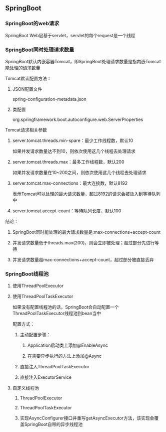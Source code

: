 ## SpringBoot

### SpringBoot的web请求

SpringBoot Web层基于servlet，servlet的每个request是一个线程

### SpringBoot同时处理请求数量

SpringBoot默认内嵌容器Tomcat，即SpringBoot处理请求数量是指内嵌Tomcat能处理的请求数量

Tomcat默认配置方法：

1. JSON配置文件

    spring-configuration-metadata.json

2. 类配置

   org.springframework.boot.autoconfigure.web.ServerProperties

Tomcat请求相关参数

1. server.tomcat.threads.min-spare：最少工作线程数，默认10

    如果并发请求数量达不到10，则依次使用这几个线程去处理请求
   
2. server.tomcat.threads.max：最多工作线程数，默认200

   如果并发请求数量在10~200之间，则依次使用这几个线程去处理请求
   
3. server.tomcat.max-connections：最大连接数，默认8192

    表示Tomcat可以处理的最大请求数量，超过8192的请求会被放入到等待队列中
   
4. server.tomcat.accept-count：等待队列长度，默认100

结论：

1. SpringBoot同时能处理的最大请求数量是:max-connections+accept-count

2. 并发请求数量低于threads.max(200)，则会立即被处理；超过部分先进行等待

3. 并发请求数量超max-connections+accept-count，超过部分被直接丢弃

### SpringBoot线程池

1. 使用ThreadPoolExecutor

2. 使用ThreadPoolTaskExecutor

   如果没有配置线程池的话，SpringBoot会自动配置一个ThreadPoolTaskExecutor线程池到bean当中

   配置方式：

   1. 主动配置步骤：
   
      1. Application启动类上添加@EnableAsync
   
      2. 在需要异步执行的方法上添加@Async
   
   2. 直接注入ThreadPoolTaskExecutor
   
   3. 直接注入ExecutorService
   
3. 自定义线程池

   1. ThreadPoolExecutor
   
   2. ThreadPoolTaskExecutor
   
   3. 实现AsyncConfigurer接口并重写getAsyncExecutor方法，该实现会覆盖SpringBoot自带的异步线程池
   


